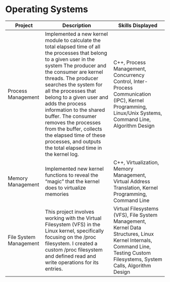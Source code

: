 # Operating Systems 

| Project | Description | Skills Displayed | 
| ----------- | ----------- | ----------- |
| Process Management | Implemented a new kernel module to calculate the total elapsed time of all the processes that belong to a given user in the system The producer and the consumer are kernel threads. The producer searches the system for all the processes that belong to a given user and adds the process information to the shared buffer. The consumer removes the processes from the buffer, collects the elapsed time of these processes, and outputs the total elapsed time in the kernel log. | C++, Process Management, Concurrency Control, Inter-Process Communication (IPC), Kernel Programming, Linux/Unix Systems, Command Line, Algorithm Design | 
| Memory Management | Implemented new kernel functions to reveal the “magic” that the kernel does to virtualize memories | C++, Virtualization, Memory Management, Virtual Address Translation, Kernel Programming, Command Line | 
| File System Management | This project involves working with the Virtual Filesystem (VFS) in the Linux kernel, specifically focusing on the /proc filesystem. I created a custom /proc filesystem and defined read and write operations for its entries. | Virtual Filesystems (VFS), File System Management, Kernel Data Structures, Linux Kernel Internals, Command Line, Testing Custom Filesystems, System Calls, Algorithm Design |
